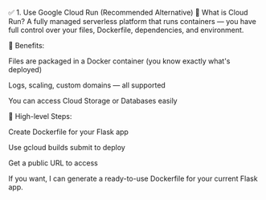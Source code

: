 ✅ 1. Use Google Cloud Run (Recommended Alternative)
🔹 What is Cloud Run?
A fully managed serverless platform that runs containers — you have full control over your files, Dockerfile, dependencies, and environment.

🔹 Benefits:

Files are packaged in a Docker container (you know exactly what's deployed)

Logs, scaling, custom domains — all supported

You can access Cloud Storage or Databases easily

🔹 High-level Steps:

Create Dockerfile for your Flask app

Use gcloud builds submit to deploy

Get a public URL to access

If you want, I can generate a ready-to-use Dockerfile for your current Flask app.